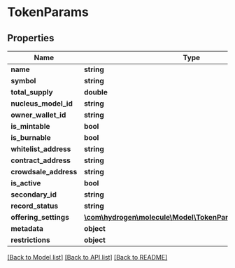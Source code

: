# TokenParams

## Properties
Name | Type | Description | Notes
------------ | ------------- | ------------- | -------------
**name** | **string** |  | 
**symbol** | **string** |  |
**total_supply** | **double** |  |  
**nucleus_model_id** | **string** |  | 
**owner_wallet_id** | **string** |  | 
**is_mintable** | **bool** |  | [optional] 
**is_burnable** | **bool** |  | [optional] 
**whitelist_address** | **string** |  | [optional] 
**contract_address** | **string** |  | [optional] 
**crowdsale_address** | **string** |  | [optional] 
**is_active** | **bool** |  | [optional] 
**secondary_id** | **string** |  | [optional] 
**record_status** | **string** |  | [optional] 
**offering_settings** | [**\com\hydrogen\molecule\Model\TokenParamsOfferingSettings**](TokenParamsOfferingSettings.md) |  | 
**metadata** | **object** |  | [optional] 
**restrictions** | **object** |  | [optional] 

[[Back to Model list]](../README.md#documentation-for-models) [[Back to API list]](../README.md#documentation-for-api-endpoints) [[Back to README]](../README.md)


